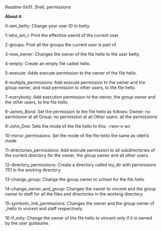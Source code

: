 Readme 0x01. Shell, permissions

**About it**

0-iam_betty: Change your user ID to betty.

1-who_am_i: Print the effective userid of the current user.

2-groups: Print all the groups the current user is part of.

3-new_owner: Changes the owner of the file hello to the user betty.

4-empty: Create an empty file called hello.

5-execute: Adds execute permission to the owner of the file hello.

6-multiple_permissions: Add execute permission to the owner and the group owner, and read permission to other users, to the file hello.

7-everybody: Add execution permission to the owner, the group owner and the other users, to the file hello.

8-James_Bond: Set the permission to the file hello as follows:
Owner: no permission at all
Group: no permission at all
Other users: all the permissions

9-John_Doe: Sets the mode of the file hello to this: -rwxr-x-wx

10-mirror_permissions: Set the mode of the file hello the same as olleh’s mode

11-directories_permissions: Add execute permission to all subdirectories of the current directory for the owner, the group owner and all other users.

12-directory_permissions: Create a directory called my_dir with permissions 751 in the working directory.

13-change_group: Change the group owner to school for the file hello

14-change_owner_and_group: Changes the owner to vincent and the group owner to staff for all the files and directories in the working directory.

15-symbolic_link_permissions: Changes the owner and the group owner of _hello to vincent and staff respectively.

16-if_only: Change the owner of the file hello to vincent only if it is owned by the user guillaume.
